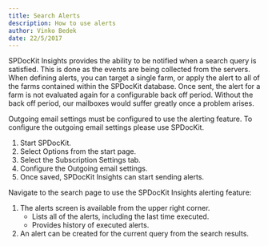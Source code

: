 ```yaml
---
title: Search Alerts
description: How to use alerts
author: Vinko Bedek
date: 22/5/2017
---
```

<!--
1. treba napomenuti za licence, ali nisam siguran kak tocno 
-->
SPDocKit Insights provides the ability to be notified when a search query is satisfied. This is done as the events are being collected from the servers. When defining alerts, you can target a single farm, or apply the alert to all of the farms contained within the SPDocKit database. Once sent, the alert for a farm is not evaluated again for a configurable back off period. Without the back off period, our mailboxes would suffer greatly once a problem arises.

Outgoing email settings must be configured to use the alerting feature. To configure the outgoing email settings please use SPDocKit.

1. Start SPDocKit.
2. Select Options from the start page.
3. Select the Subscription Settings tab.
4. Configure the Outgoing email settings.
5. Once saved, SPDocKit Insights can start sending alerts.

Navigate to the search page to use the SPDocKit Insights alerting feature:  
1. The alerts screen is available from the upper right corner.
    - Lists all of the alerts, including the last time executed.
    - Provides history of executed alerts.
2. An alert can be created for the current query from the search results.




